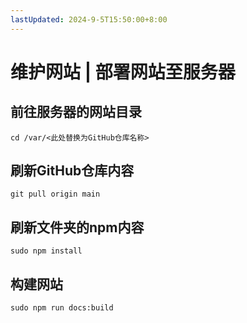 ```yaml
---
lastUpdated: 2024-9-5T15:50:00+8:00
---
```


# 维护网站 | 部署网站至服务器

## 前往服务器的网站目录

```cd /var/<此处替换为GitHub仓库名称>```

## 刷新GitHub仓库内容

```git pull origin main```

## 刷新文件夹的npm内容

```sudo npm install```

## 构建网站

```sudo npm run docs:build```